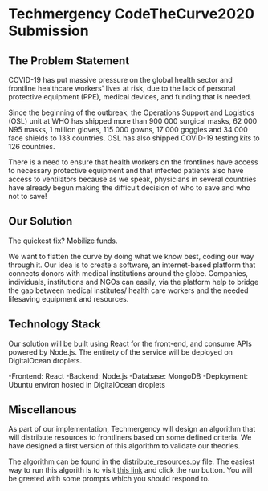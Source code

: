 # Techmergency CodeTheCurve2020 Submission

## The Problem Statement

COVID-19 has put massive pressure on the global health sector and frontline healthcare workers' lives at risk, due to the lack of personal protective equipment (PPE), medical devices, and funding that is needed.

Since the beginning of the outbreak, the Operations Support and Logistics (OSL) unit at WHO has shipped more than 900 000 surgical masks, 62 000 N95 masks, 1 million gloves, 115 000 gowns, 17 000 goggles and 34 000 face shields to 133 countries. OSL has also shipped COVID-19 testing kits to 126 countries.

There is a need to ensure that health workers on the frontlines have access to necessary protective equipment and that infected patients also have access to ventilators because as we speak, physicians in several countries have already begun making the difficult decision of who to save and who not to save!

## Our Solution

The quickest fix? Mobilize funds.

We want to flatten the curve by doing what we know best, coding our way through it.
Our idea is to create a software, an internet-based platform that connects donors with medical institutions around the globe. Companies, individuals, institutions and NGOs can easily, via the platform help to bridge the gap between medical institutes/ health care workers and the needed lifesaving equipment and resources.

## Technology Stack

Our solution will be built using React for the front-end, and consume APIs powered by Node.js. The entirety of the service will be deployed on DigitalOcean droplets.

-Frontend: React
-Backend: Node.js
-Database: MongoDB
-Deployment: Ubuntu environ hosted in DigitalOcean droplets

## Miscellanous

As part of our implementation, Techmergency will design an algorithm that will distribute resources to frontliners based on some defined criteria. We have designed a first version of this algorithm to validate our theories.

The algorithm can be found in the [distribute_resources.py](/distribute_resources.py) file. The easiest way to run this algorith is to visit [this link](https://repl.it/repls/BruisedGregariousAssignment) and click the _run_ button. You will be greeted with some prompts which you should respond to.

